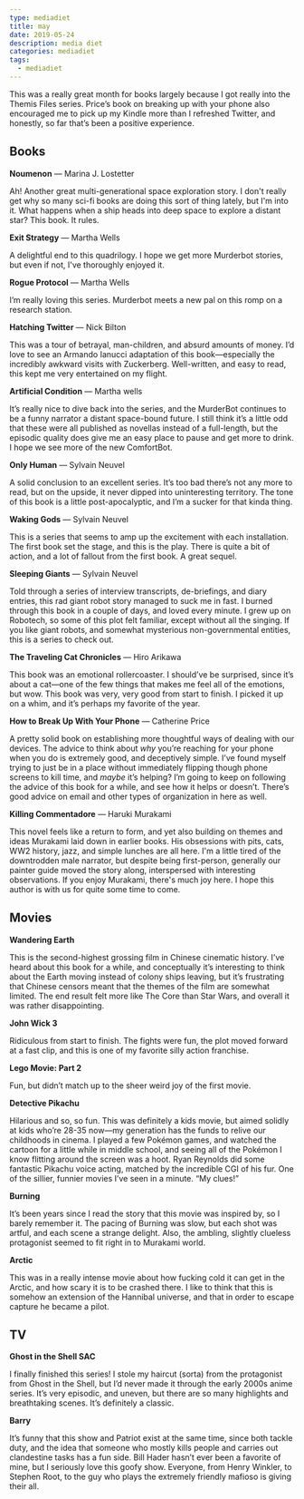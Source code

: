 ```yaml
---
type: mediadiet
title: may
date: 2019-05-24
description: media diet
categories: mediadiet
tags:
  - mediadiet
---
```


This was a really great month for books largely because I got really into the Themis Files series. Price’s book on breaking up with your phone also encouraged me to pick up my Kindle more than I refreshed Twitter, and honestly, so far that’s been a positive experience.

## Books

**Noumenon** — Marina J. Lostetter

Ah! Another great multi-generational space exploration story. I don't really get why so many sci-fi books are doing this sort of thing lately, but I'm into it. What happens when a ship heads into deep space to explore a distant star? This book. It rules.

**Exit Strategy** — Martha Wells

A delightful end to this quadrilogy. I hope we get more Murderbot stories, but even if not, I've thoroughly enjoyed it.

**Rogue Protocol** — Martha Wells

I’m really loving this series. Murderbot meets a new pal on this romp on a research station.

**Hatching Twitter** — Nick Bilton

This was a tour of betrayal, man-children, and absurd amounts of money. I’d love to see an Armando Ianucci adaptation of this book—especially the incredibly awkward visits with Zuckerberg. Well-written, and easy to read, this kept me very entertained on my flight.

**Artificial Condition** — Martha wells

It’s really nice to dive back into the series, and the MurderBot continues to be a funny narrator a distant space-bound future. I still think it’s a little odd that these were all published as novellas instead of a full-length, but the episodic quality does give me an easy place to pause and get more to drink. I hope we see more of the new ComfortBot.

**Only Human** — Sylvain Neuvel

A solid conclusion to an excellent series. It’s too bad there’s not any more to read, but on the upside, it never dipped into uninteresting territory. The tone of this book is a little post-apocalyptic, and I’m a sucker for that kinda thing.

**Waking Gods** — Sylvain Neuvel

This is a series that seems to amp up the excitement with each installation. The first book set the stage, and this is the play. There is quite a bit of action, and a lot of fallout from the first book. A great sequel.

**Sleeping Giants** — Sylvain Neuvel

Told through a series of interview transcripts, de-briefings, and diary entries, this rad giant robot story managed to suck me in fast. I burned through this book in a couple of days, and loved every minute. I grew up on Robotech, so some of this plot felt familiar, except without all the singing. If you like giant robots, and somewhat mysterious non-governmental entities, this is a series to check out.

**The Traveling Cat Chronicles** — Hiro Arikawa

This book was an emotional rollercoaster. I should’ve be surprised, since it’s about a cat—one of the few things that makes me feel all of the emotions, but wow. This book was very, very good from start to finish. I picked it up on a whim, and it’s perhaps my favorite of the year.

**How to Break Up With Your Phone** — Catherine Price

A pretty solid book on establishing more thoughtful ways of dealing with our devices. The advice to think about _why_ you’re reaching for your phone when you do is extremely good, and deceptively simple. I’ve found myself trying to just be in a place without immediately flipping though phone screens to kill time, and _maybe_ it’s helping? I’m going to keep on following the advice of this book for a while, and see how it helps or doesn’t. There’s good advice on email and other types of organization in here as well.

**Killing Commentadore** — Haruki Murakami

This novel feels like a return to form, and yet also building on themes and ideas Murakami laid down in earlier books. His obsessions with pits, cats, WW2 history, jazz, and simple lunches are all here. I'm a little tired of the downtrodden male narrator, but despite being first-person, generally our painter guide moved the story along, interspersed with interesting observations. If you enjoy Murakami, there's much joy here. I hope this author is with us for quite some time to come.

## Movies

**Wandering Earth**

This is the second-highest grossing film in Chinese cinematic history. I’ve heard about this book for a while, and conceptually it’s interesting to think about the Earth moving instead of colony ships leaving, but it’s frustrating that Chinese censors meant that the themes of the film are somewhat limited. The end result felt more like The Core than Star Wars, and overall it was rather disappointing.

**John Wick 3**

Ridiculous from start to finish. The fights were fun, the plot moved forward at a fast clip, and this is one of my favorite silly action franchise.

**Lego Movie: Part 2**

Fun, but didn’t match up to the sheer weird joy of the first movie.

**Detective Pikachu**

Hilarious and so, so fun. This was definitely a kids movie, but aimed solidly at kids who’re 28-35 now—my generation has the funds to relive our childhoods in cinema. I played a few Pokémon games, and watched the cartoon for a little while in middle school, and seeing all of the Pokémon I know flitting around the screen was a hoot. Ryan Reynolds did some fantastic Pikachu voice acting, matched by the incredible CGI of his fur. One of the sillier, funnier movies I’ve seen in a minute. “My clues!”

**Burning**

It’s been years since I read the story that this movie was inspired by, so I barely remember it. The pacing of Burning was slow, but each shot was artful, and each scene a strange delight. Also, the ambling, slightly clueless protagonist seemed to fit right in to Murakami world.

**Arctic**

This was in a really intense movie about how fucking cold it can get in the Arctic, and how scary it is to be crashed there. I like to think that this is somehow an extension of the Hannibal universe, and that in order to escape capture he became a pilot.

## TV

**Ghost in the Shell SAC**

I finally finished this series! I stole my haircut (sorta) from the protagonist from Ghost in the Shell, but I’d never made it through the early 2000s anime series. It’s very episodic, and uneven, but there are so many highlights and breathtaking scenes. It’s definitely a classic.

**Barry**

It’s funny that this show and Patriot exist at the same time, since both tackle duty, and the idea that someone who mostly kills people and carries out clandestine tasks has a fun side. Bill Hader hasn’t ever been a favorite of mine, but I seriously love this goofy show. Everyone, from Henry Winkler, to Stephen Root, to the guy who plays the extremely friendly mafioso is giving their all.
